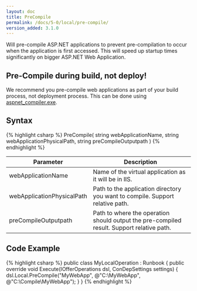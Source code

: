 ```yaml
---
layout: doc
title: PreCompile
permalink: /docs/5-0/local/pre-compile/
version_added: 3.1.0
---
```


Will pre-compile ASP.NET applications to prevent pre-compilation to occur when the application is first accessed. This will speed up startup times significantly on bigger ASP.NET Web Application.

<div class="note warning">
	<h2>Pre-Compile during build, not deploy!</h2>
  <p>
		We recommend you pre-compile web applications as part of your build process, not deployment process. This can be done using <a href="http://msdn.microsoft.com/en-us/library/ms229863(VS.100).aspx">aspnet_compiler.exe</a>.
	</p>
</div>

## Syntax

{% highlight csharp %}
PreCompile(
	string webApplicationName,
	string webApplicationPhysicalPath,
	string preCompileOutputpath
)
{% endhighlight %}

<table>
	<thead>
		<tr>
			<th>Parameter</th>
			<th>Description</th>
		</tr>
	</thead>
	<tbody>
		<tr>
			<td>webApplicationName</td>
			<td>Name of the virtual application as it will be in IIS.</td>
		</tr>
		<tr>
			<td>webApplicationPhysicalPath</td>
			<td>Path to the application directory you want to compile. Support relative path.</td>
		</tr>
		<tr>
			<td>preCompileOutputpath</td>
			<td>Path to where the operation should output the pre-compiled result. Support relative path.</td>
		</tr>
	</tbody>
</table>

## Code Example
{% highlight csharp %}
public class MyLocalOperation : Runbook
{
    public override void Execute(IOfferOperations dsl, ConDepSettings settings)
    {
        dsl.Local.PreCompile("MyWebApp", @"C:\MyWebApp", @"C:\Compile\MyWebApp");
    }
}
{% endhighlight %}
